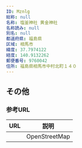 ```yaml
---
ID: Mznlg
総称: null
名称: 塩釜神社 黄金神社
名称読み: null
別名: null
都道府県: 福島県
区域: 相馬市
緯度: 37.7974122
経度: 140.9132262
郵便番号: 9760042
住所: 福島県相馬市中村北町１４０
---
```


## その他

### 参考URL

| URL | 説明          |
| --- | ------------- |
|     | OpenStreetMap |
